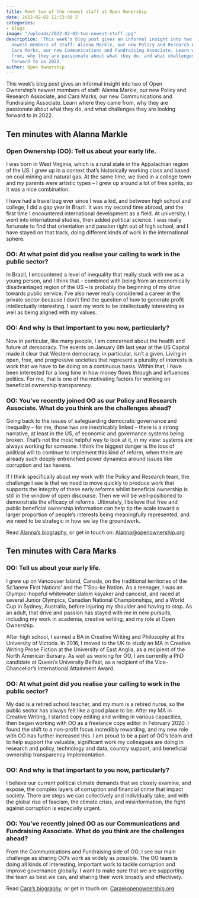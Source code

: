 ```yaml
---
title: Meet two of the newest staff at Open Ownership
date: 2022-02-02 12:53:00 Z
categories:
- blogs
image: "/uploads/2022-02-02-two-newest-staff.jpg"
description: 'This week’s blog post gives an informal insight into two of Open Ownership’s
  newest members of staff: Alanna Markle, our new Policy and Research Associate, and
  Cara Marks, our new Communications and Fundraising Associate. Learn where they came
  from, why they are passionate about what they do, and what challenges they are looking
  forward to in 2022.'
author: Open Ownership
---
```


This week’s blog post gives an informal insight into two of Open Ownership’s newest members of staff: Alanna Markle, our new Policy and Research Associate, and Cara Marks, our new Communications and Fundraising Associate. Learn where they came from, why they are passionate about what they do, and what challenges they are looking forward to in 2022.

## Ten minutes with Alanna Markle

### Open Ownership (OO): Tell us about your early life.

I was born in West Virginia, which is a rural state in the Appalachian region of the US. I grew up in a context that’s historically working class and based on coal mining and natural gas. At the same time, we lived in a college town and my parents were artistic types – I grew up around a lot of free spirits, so it was a nice combination.

I have had a travel bug ever since I was a kid, and between high school and college, I did a gap year in Brazil. It was my second time abroad, and the first time I encountered international development as a field. At university, I went into international studies, then added political science. I was really fortunate to find that orientation and passion right out of high school, and I have stayed on that track, doing different kinds of work in the international sphere.

### OO: At what point did you realise your calling to work in the public sector?

In Brazil, I encountered a level of inequality that really stuck with me as a young person, and I think that – combined with being from an economically disadvantaged region of the US – is probably the beginning of my drive towards public service. I’ve also never really considered a career in the private sector because I don’t find the question of how to generate profit intellectually interesting. I want my work to be intellectually interesting as well as being aligned with my values.

### OO: And why is that important to you now, particularly?

Now in particular, like many people, I am concerned about the health and future of democracy. The events on January 6th last year at the US Capitol made it clear that Western democracy, in particular, isn’t a given. Living in open, free, and progressive societies that represent a plurality of interests is work that we have to be doing on a continuous basis. Within that, I have been interested for a long time in how money flows through and influences politics. For me, that is one of the motivating factors for working on beneficial ownership transparency.

### OO: You’ve recently joined OO as our Policy and Research Associate. What do you think are the challenges ahead?

Going back to the issues of safeguarding democratic governance and inequality – for me, those two are inextricably linked – there is a strong narrative, at least in the US, of economic and governance systems being broken. That’s not the most helpful way to look at it, in my view: systems are always working for someone. I think the biggest danger is the loss of political will to continue to implement this kind of reform, when there are already such deeply entrenched power dynamics around issues like corruption and tax havens.

If I think specifically about my work with the Policy and Research team, the challenge I see is that we need to move quickly to produce work that supports the integrity of these early reforms whilst beneficial ownership is still in the window of open discourse. Then we will be well-positioned to demonstrate the efficacy of reforms. Ultimately, I believe that free and public beneficial ownership information can help tip the scale toward a larger proportion of people’s interests being meaningfully represented, and we need to be strategic in how we lay the groundwork.

Read [Alanna’s biography](/team/alanna-markle/), or get in touch on: <Alanna@openownership.org>

## Ten minutes with Cara Marks

### OO: Tell us about your early life.

I grew up on Vancouver Island, Canada, on the traditional territories of the Sc'ianew First Nations’ and the T’Sou-ke Nation. As a teenager, I was an Olympic-hopeful whitewater slalom kayaker and canoeist, and raced at several Junior Olympics, Canadian National Championships, and a World Cup in Sydney, Australia, before injuring my shoulder and having to stop. As an adult, that drive and passion has stayed with me in new pursuits, including my work in academia, creative writing, and my role at Open Ownership.

After high school, I earned a BA in Creative Writing and Philosophy at the University of Victoria. In 2016, I moved to the UK to study an MA in Creative Writing Prose Fiction at the University of East Anglia, as a recipient of the North American Bursary. As well as working for OO, I am currently a PhD candidate at Queen’s University Belfast, as a recipient of the Vice-Chancellor’s International Attainment Award.

### OO: At what point did you realise your calling to work in the public sector?

My dad is a retired school teacher, and my mum is a retired nurse, so the public sector has always felt like a good place to be. After my MA in Creative Writing, I started copy editing and writing in various capacities, then began working with OO as a freelance copy editor in February 2020. I found the shift to a non-profit focus incredibly rewarding, and my new role with OO has further increased this. I am proud to be a part of OO’s team and to help support the valuable, significant work my colleagues are doing in research and policy, technology and data, country support, and beneficial ownership transparency implementation.

### OO: And why is that important to you now, particularly?

I believe our current political climate demands that we closely examine, and expose, the complex layers of corruption and financial crime that impact society. There are steps we can collectively and individually take, and with the global rise of fascism, the climate crisis, and misinformation, the fight against corruption is especially urgent.

### OO: You’ve recently joined OO as our Communications and Fundraising Associate. What do you think are the challenges ahead?

From the Communications and Fundraising side of OO, I see our main challenge as sharing OO’s work as widely as possible. The OO team is doing all kinds of interesting, important work to tackle corruption and improve governance globally. I want to make sure that we are supporting the team as best we can, and sharing their work broadly and effectively.

Read [Cara’s biography](https://www.openownership.org/team/cara-marks/), or get in touch on: <Cara@openownership.org>